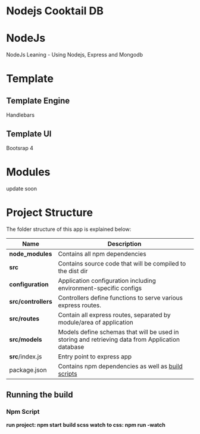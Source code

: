 # Nodejs Cooktail DB

# NodeJs

NodeJs Leaning - Using Nodejs, Express and Mongodb

# Template

## Template Engine

Handlebars

## Template UI

Bootsrap 4

# Modules

update soon

# Project Structure

The folder structure of this app is explained below:

| Name                | Description                                                                                      |
| ------------------- | ------------------------------------------------------------------------------------------------ |
| **node_modules**    | Contains all npm dependencies                                                                    |
| **src**             | Contains source code that will be compiled to the dist dir                                       |
| **configuration**   | Application configuration including environment-specific configs                                 |
| **src/controllers** | Controllers define functions to serve various express routes.                                    |
| **src/routes**      | Contain all express routes, separated by module/area of application                              |
| **src/models**      | Models define schemas that will be used in storing and retrieving data from Application database |
| **src**/index.js    | Entry point to express app                                                                       |
| package.json        | Contains npm dependencies as well as [build scripts](#what-if-a-library-isnt-on-definitelytyped) |

## Running the build

### Npm Script

**run project: npm start**
**build scss watch to css: npm run -watch**
